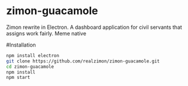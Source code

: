 # zimon-guacamole
Zimon rewrite in Electron. A dashboard application for civil servants that assigns work fairly. Meme native

#Installation

```sh
npm install electron
git clone https://github.com/realzimon/zimon-guacamole.git
cd zimon-guacamole
npm install 
npm start
```
